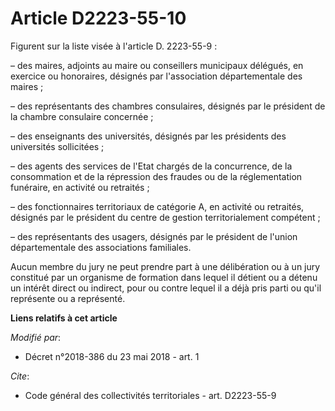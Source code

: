 # Article D2223-55-10

Figurent sur la liste visée à l'article D. 2223-55-9 :

– des maires, adjoints au maire ou conseillers municipaux délégués, en exercice ou honoraires, désignés par l'association
départementale des maires ;

– des représentants des chambres consulaires, désignés par le président de la chambre consulaire concernée ;

– des enseignants des universités, désignés par les présidents des universités sollicitées ;

– des agents des services de l'Etat chargés de la concurrence, de la consommation et de la répression des fraudes ou de la
réglementation funéraire, en activité ou retraités ;

– des fonctionnaires territoriaux de catégorie A, en activité ou retraités, désignés par le président du centre de gestion
territorialement compétent ;

– des représentants des usagers, désignés par le président de l'union départementale des associations familiales.

Aucun membre du jury ne peut prendre part à une délibération ou à un jury constitué par un organisme de formation dans lequel
il détient ou a détenu un intérêt direct ou indirect, pour ou contre lequel il a déjà pris parti ou qu'il représente ou a
représenté.

**Liens relatifs à cet article**

_Modifié par_:

  - Décret n°2018-386 du 23 mai 2018 - art. 1

_Cite_:

  - Code général des collectivités territoriales - art. D2223-55-9
